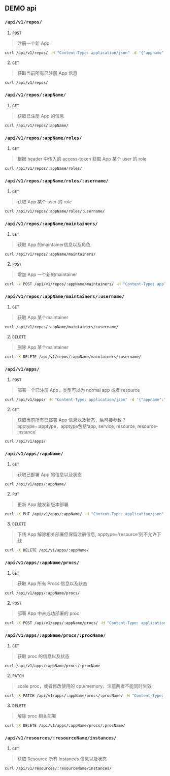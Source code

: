 ## DEMO api

### `/api/v1/repos/`

1. `POST`
>注册一个新 App
```sh
curl /api/v1/repos/ -H "Content-Type: application/json" -d '{"appname":"hello"}'
```

2. `GET`
>获取当前所有已注册 App 信息
```sh
curl /api/v1/repos/
```

### `/api/v1/repos/:appName/`

1. `GET`
>获取已注册 App 的信息
```sh
curl /api/v1/repos/:appName/
```

### `/api/v1/repos/:appName/roles/`

1. `GET`
>根据 header 中传入的 access-token 获取 App 某个 user 的 role
```sh
curl /api/v1/repos/:appName/roles/
```

### `/api/v1/repos/:appName/roles/:username/`

1. `GET`
>获取 App 某个 user 的 role
```sh
curl /api/v1/repos/:appName/roles/:username/
```

### `/api/v1/repos/:appName/maintainers/`

1. `GET`
>获取 App 的maintainer信息以及角色
```sh
curl /api/v1/repos/:appName/maintainers/
```

2. `POST`
>增加 App 一个新的maintainer
```sh
curl -x POST /api/v1/repos/:appName/maintainers/ -H "Content-Type: application/json" -d '{"username": "username", "role": "role"}'
```

### `/api/v1/repos/:appName/maintainers/:username/`

1. `GET`
>获取 App 某个maintainer
```sh
curl /api/v1/repos/:appName/maintainers/:username/
```

2. `DELETE`
>删除 App 某个maintainer
```sh
curl -X DELETE /api/v1/repos/:appName/maintainers/:username/
```


### `/api/v1/apps/`

1. `POST`
>部署一个已注册 App，类型可以为 normal app 或者 resource 
```sh
curl /api/v1/apps/ -H "Content-Type: application/json" -d '{"appname":"hello"}'
```

2. `GET`
>获取当前所有已部署 App 信息以及状态，后可接参数 ?apptype=:apptype，apptype包括‘app, service, resource, resource-instance’    
```sh
curl /api/v1/apps/
```

### `/api/v1/apps/:appName/`

1. `GET`
>获取已部署 App 的信息以及状态
```sh
curl /api/v1/apps/:appName/
```

2. `PUT`
>更新 App 触发新版本部署
```sh
curl -X PUT /api/v1/apps/:appName/ -H "Content-Type: application/json" -d '{"meta_version": "1435893486-ead17ccee6d904f8e01f339e9e96c00812c70756"}'
```

3. `DELETE`
>下线 App 解除相关部署但保留注册信息, apptype='resource'则不允许下线
```sh
curl -X DELETE /api/v1/apps/:appName/
```

### `/api/v1/apps/:appName/procs/`

1. `GET`
>获取 App 所有 Procs 信息以及状态
```sh
curl /api/v1/apps/:appName/procs/
```

2. `POST`
>部署 App 中未成功部署的 proc
```sh
curl -X POST /api/v1/apps/:appName/procs/ -H "Content-Type: application/json" -d '{"procname": "client"}'
```

### `/api/v1/apps/:appName/procs/:procName/`

1. `GET`
>获取 proc 的信息以及状态
```sh
curl /api/v1/apps/:appName/procs/:procName
```

2. `PATCH`
>scale proc，或者修改使用的 cpu/memory，注意两者不能同时生效
```sh
curl -X PATCH /api/v1/apps/:appName/procs/:procName/ -H "Content-Type: application/json" -d '{"num_instances":2, "cpu":1, "memory":"64M"}'
```

3. `DELETE`
>解除 proc 相关部署
```sh
curl -X DELETE /api/v1/apps/:appName/procs/:procName/
```



### `/api/v1/resources/:resourceName/instances/`

1. `GET`
>获取 Resource 所有 Instances 信息以及状态
```sh
curl /api/v1/resources/:resourceName/instances/
```

